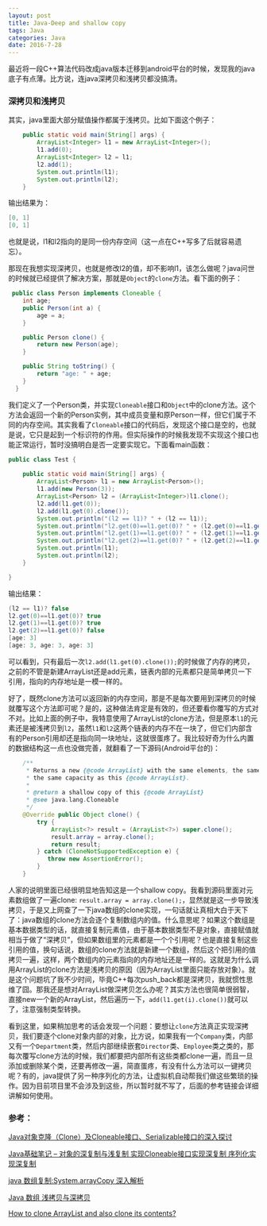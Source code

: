 ```yaml
---
layout: post
title: Java-Deep and shallow copy
tags: Java
categories: Java
date: 2016-7-28
---
```


最近将一段C++算法代码改成java版本迁移到android平台的时候，发现我的java底子有点薄。比方说，连java深拷贝和浅拷贝都没搞清。

<!--more-->

### 深拷贝和浅拷贝

其实，java里面大部分赋值操作都属于浅拷贝。比如下面这个例子：

```java
    public static void main(String[] args) {
        ArrayList<Integer> l1 = new ArrayList<Integer>();
        l1.add(0);
        ArrayList<Integer> l2 = l1;
        l2.add(1);
        System.out.println(l1);
        System.out.println(l2);
    }
```

输出结果为：

```java
[0, 1]
[0, 1]
```

也就是说，l1和l2指向的是同一份内存空间（这一点在C++写多了后就容易遗忘）。

那现在我想实现深拷贝，也就是修改l2的值，却不影响l1，该怎么做呢？java问世的时候就已经提供了解决方案，那就是`Object`的`clone`方法。看下面的例子：

```java
 public class Person implements Cloneable {
    int age;
    public Person(int a) {
        age = a;
    }

    public Person clone() {
        return new Person(age);
    }

    public String toString() {
        return "age: " + age;
    }
  }
```

我们定义了一个Person类，并实现`Cloneable`接口和`Object`中的clone方法。这个方法会返回一个新的Person实例，其中成员变量和原Person一样，但它们属于不同的内存空间。其实我看了`Cloneable`接口的代码后，发现这个接口是空的，也就是说，它只是起到一个标识符的作用。但实际操作的时候我发现不实现这个接口也能正常运行，暂时没搞明白是否一定要实现它。下面看main函数：

```java
public class Test {
  
    public static void main(String[] args) {
    	ArrayList<Person> l1 = new ArrayList<Person>();
    	l1.add(new Person(3));
        ArrayList<Person> l2 = (ArrayList<Integer>)l1.clone();
        l2.add(l1.get(0));
        l2.add(l1.get(0).clone());
        System.out.println("(l2 == l1)? " + (l2 == l1));
        System.out.println("l2.get(0)==l1.get(0)? " + (l2.get(0)==l1.get(0)));
        System.out.println("l2.get(1)==l1.get(0)? " + (l2.get(1)==l1.get(0)));
        System.out.println("l2.get(2)==l1.get(0)? " + (l2.get(2)==l1.get(0)));
    	System.out.println(l1);
    	System.out.println(l2);
    }

}
```

输出结果：

```java
(l2 == l1)? false
l2.get(0)==l1.get(0)? true
l2.get(1)==l1.get(0)? true
l2.get(2)==l1.get(0)? false
[age: 3]
[age: 3, age: 3, age: 3]
```

可以看到，只有最后一次`l2.add(l1.get(0).clone());`的时候做了内存的拷贝，之前的不管是新建ArrayList还是add元素，链表内部的元素都只是简单拷贝一下引用，指向的内存地址是一模一样的。

好了，既然clone方法可以返回新的内存空间，那是不是每次要用到深拷贝的时候就覆写这个方法即可呢？是的，这种做法肯定是有效的，但还要看你覆写的方式对不对。比如上面的例子中，我特意使用了ArrayList的clone方法，但是原本`l1`的元素还是被浅拷贝到`l2`，虽然`l1`和`l2`这两个链表的内存不在一块了，但它们内部含有的Person引用却还是指向同一块地址，这就很蛋疼了。我比较好奇为什么内置的数据结构这一点也没做完善，就翻看了一下源码(Android平台的)：

```java
    /**
     * Returns a new {@code ArrayList} with the same elements, the same size and
     * the same capacity as this {@code ArrayList}.
     *
     * @return a shallow copy of this {@code ArrayList}
     * @see java.lang.Cloneable
     */
    @Override public Object clone() {
        try {
            ArrayList<?> result = (ArrayList<?>) super.clone();
            result.array = array.clone();
            return result;
        } catch (CloneNotSupportedException e) {
           throw new AssertionError();
        }
    }
```

人家的说明里面已经很明显地告知这是一个shallow copy。我看到源码里面对元素数组做了一遍clone: `result.array = array.clone();`，显然就是这一步导致浅拷贝，于是又上网查了一下java数组的clone实现，一句话就让真相大白于天下了：java数组的clone方法会逐个复制数组内的值。什么意思呢？如果这个数组是基本数据类型的话，就直接复制元素值，由于基本数据类型不是对象，直接赋值就相当于做了“深拷贝”，但如果数组里的元素都是一个个引用呢？也是直接复制这些引用的值，换句话说，数组的clone方法就是新建一个数组，然后这个把引用的值拷贝一遍，这样，两个数组内的元素指向的内存地址还是一样的。这就是为什么调用ArrayList的clone方法是浅拷贝的原因（因为ArrayList里面只能存放对象）。就是这个问题坑了我不少时间，毕竟C++每次push_back都是深拷贝，我就惯性思维了囧。那我还是想对ArrayList做深拷贝怎么办呢？其实方法也很简单很弱智，直接new一个新的ArrayList，然后遍历一下，`add(l1.get(i).clone())`就可以了，注意强制类型转换。

看到这里，如果稍加思考的话会发现一个问题：要想让`clone`方法真正实现深拷贝，我们要逐个clone对象内部的对象，比方说，如果我有一个`Company`类，内部又有一个`Department`类，然后内部继续嵌套`Director`类、`Employee`类之类的，那每次覆写clone方法的时候，我们都要把内部所有这些类都clone一遍，而且一旦添加或删除某个类，还要再修改一遍，简直蛋疼，有没有什么方法可以一键拷贝呢？有的，java提供了另一种序列化的方法，让虚拟机自动帮我们做这些繁琐的操作。因为目前项目里不会涉及到这些，所以暂时就不写了，后面的参考链接会详细讲解如何使用。

### 参考：

[Java对象克隆（Clone）及Cloneable接口、Serializable接口的深入探讨](http://blog.csdn.net/kenthong/article/details/5758884)

[Java基础笔记 – 对象的深复制与浅复制 实现Cloneable接口实现深复制 序列化实现深复制](http://www.itzhai.com/java-based-notebook-the-object-of-deep-and-shallow-copy-copy-copy-implement-the-cloneable-interface-serializing-deep-deep-copy.html#read-more)

[java 数组复制:System.arrayCopy 深入解析](http://liliugen.iteye.com/blog/1229603)

[Java 数组 浅拷贝与深拷贝](http://www.cppblog.com/baby-fly/archive/2010/11/16/133763.html)

[How to clone ArrayList and also clone its contents?](http://stackoverflow.com/questions/715650/how-to-clone-arraylist-and-also-clone-its-contents)

